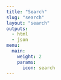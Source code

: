 ```yaml
---
title: "Search"
slug: "search"
layout: "search"
outputs:
  - html
  - json
menu:
  main:
    weight: 2
    params:
      icon: search
---
```

